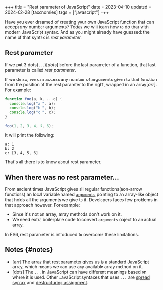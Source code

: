 +++
title = "Rest parameter of JavaScript"
date = 2023-04-10
updated = 2024-02-28
[taxonomies]
tags = ["javascript"]
+++

Have you ever dreamed of creating your own JavaScript function that can accept _any_ number arguments? Today we will learn how to do that with modern JavaScript syntax. And as you might already have guessed: the name of that syntax is _rest parameter_.

## Rest parameter

If we put 3 dots(`...`)[_dots_] before the last parameter of a function, that last parameter is called _rest parameter_.

If we do so, we can access any number of arguments given to that function from the position of the rest paramter to the right, wrapped in an array[_arr_]. For example:

```js
function foo(a, b, ...c) {
  console.log("a:", a);
  console.log("b:", b);
  console.log("c:", c);
}

foo(1, 2, 3, 4, 5, 6);
```

It will print the following:

```
a: 1
b: 2
c: [3, 4, 5, 6]
```

That's all there is to know about rest parameter.

## When there was no rest parameter&hellip;

From ancient times JavaScript gives all regular functions(non-arrow functions) an local variable named [`arguments`](https://developer.mozilla.org/en-US/docs/Web/JavaScript/Reference/Functions/arguments) pointing to an array-like object that holds all the arguments we give to it. Developers faces few problems in that approach however. For example:

- Since it's not an array, array methods don't work on it.
- We need extra boilerplate code to convert `arguments` object to an actual array.

In ES6, rest parameter is introduced to overcome these limitations.

## Notes {#notes}

- [arr] The array that rest parameter gives us is a standard JavaScript array, which means we can use any available array method on it.
- [dots] The `...` in JavaScript can have different meanings based on where it is used. Other JavaScript syntaxes that uses `...` are [spread syntax](https://developer.mozilla.org/en-US/docs/Web/JavaScript/Reference/Operators/Spread_syntax) and [destructuring assignment](https://developer.mozilla.org/en-US/docs/Web/JavaScript/Reference/Operators/Destructuring_assignment).
